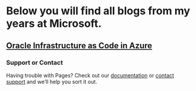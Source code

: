 # Below you will find all blogs from my years at Microsoft. 

## [Oracle Infrastructure as Code in Azure](/pages/Oracle-Infrastructure-as-Code-in-Azure.md)


### Support or Contact

Having trouble with Pages? Check out our [documentation](https://docs.github.com/categories/github-pages-basics/) or [contact support](https://support.github.com/contact) and we’ll help you sort it out.
